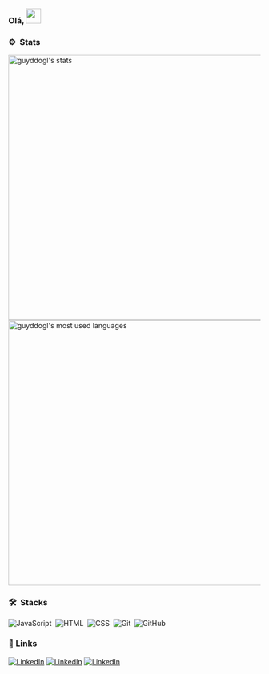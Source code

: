 ### Olá, <img src="https://raw.githubusercontent.com/kaueMarques/kaueMarques/master/hi.gif" width="30px">

### ⚙️ &nbsp;Stats
 
<p align="left">
<img width="530em" src="https://github-readme-stats.vercel.app/api?username=guyddogl&count_private=true&hide=hack&show_icons=true&theme=dracula&title_color=00ccdb&border_color=1b374b&icon_color=00ccdb&bg_color=21282f" alt="guyddogl's stats"/>
<img width="530em" src="https://github-readme-stats.vercel.app/api/top-langs/?username=guyddogl&count_private=true&hide=hack&layout=compact&theme=dracula&title_color=00ccdb&border_color=1b374b&icon_color=00ccdb&bg_color=21282f" alt="guyddogl's most used languages"/>
</p>
 
### 🛠 &nbsp;Stacks

![JavaScript](https://img.shields.io/badge/-JavaScript-1b374b?style=for-the-badge&logo=javascript)&nbsp;
![HTML](https://img.shields.io/badge/-HTML-1b374b?style=for-the-badge&logo=HTML5)&nbsp;
![CSS](https://img.shields.io/badge/-CSS-1b374b?style=for-the-badge&logo=CSS3&logoColor=1572B6)&nbsp;
![Git](https://img.shields.io/badge/-Git-1b374b?style=for-the-badge&logo=git)&nbsp;
![GitHub](https://img.shields.io/badge/-GitHub-1b374b?style=for-the-badge&logo=github)&nbsp;
 <!--
![React](https://img.shields.io/badge/-React-05122A?style=flat&logo=react)&nbsp;
![Node.js](https://img.shields.io/badge/-Node.js-05122A?style=flat&logo=node.js)&nbsp;
-->

### :link:&nbsp;Links
<div style="display: inline_block">
<a href="https://www.linkedin.com/in/guyddogl" target="_Blank"><img align="center" alt="LinkedIn" src="https://img.shields.io/badge/LinkedIn-0077B5?style=for-the-badge&logo=linkedin&logoColor=white" /></a>
<a href="mailto:guyddogl@gmail.com" target="_Blank"><img align="center" alt="LinkedIn" src="https://img.shields.io/badge/Email-D14836?style=for-the-badge&logo=gmail&logoColor=white" /></a>
<a href="https://www.guyddogl.com/cv" target="_Blank"><img align="center" alt="LinkedIn" src="https://img.shields.io/badge/CV-172B4D?style=for-the-badge&logo=Opsgenie&logoColor=white" /></a>
